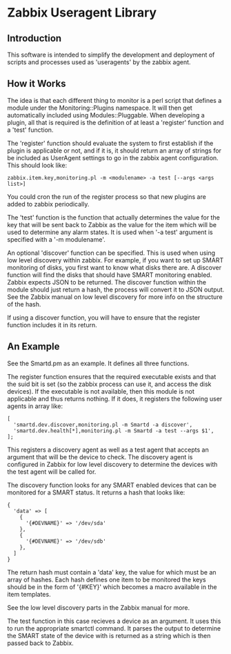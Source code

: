 # Zabbix Useragent Library

## Introduction

This software is intended to simplify the development and deployment of scripts and processes used as 'useragents' by the zabbix agent.

## How it Works

The idea is that each different thing to monitor is a perl script that defines a module under the Monitoring::Plugins namespace.  It will then get automatically included using Modules::Pluggable.  When developing a plugin, all that is required is the definition of at least a 'register' function and a 'test' function.

The 'register' function should evaluate the system to first establish if the plugin is applicable or not, and if it is, it should return an array of strings for be included as UserAgent settings to go in the zabbix agent 
configuration.  This should look like:

```
zabbix.item.key,monitoring.pl -m <modulename> -a test [--args <args list>]
```

You could cron the run of the register process so that new plugins are added to zabbix periodically.

The 'test' function is the function that actually determines the value for the key that will be sent back to Zabbix as the value for the item which will be used to determine any alarm states.  It is used when '-a test' argument is specified with a '-m modulename'.

An optional 'discover' function can be specified.  This is used when using low level discovery within zabbix.  For example, if you want to set up SMART monitoring of disks, you first want to know what disks there are.  A discover function will find the disks that should have SMART monitoring enabled.  Zabbix expects JSON to be returned.  The discover function within the module should just return a hash, the process will convert it to JSON output.  See the Zabbix manual on low level discovery for more info on the structure of the hash.

If using a discover function, you will have to ensure that the register function includes it in its return.

## An Example

See the Smartd.pm as an example.  It defines all three functions.

The register function ensures that the required executable exists and that the suid bit is set (so the zabbix process can use it, and access the disk devices).  If the executable is not available, then this module is not applicable and thus returns nothing.  If it does, it registers the following user agents in array like:

```
[
  'smartd.dev.discover,monitoring.pl -m Smartd -a discover',
  'smartd.dev.health[*],monitoring.pl -m Smartd -a test --args $1',
];
```

This registers a discovery agent as well as a test agent that accepts an argument that will be the device to check.  The discovery agent is configured in Zabbix for low level discovery to determine the devices with the test agent will be called for.

The discovery function looks for any SMART enabled devices that can be monitored for a SMART status.  It returns a hash that looks like:

```
{
  'data' => [
    {
      '{#DEVNAME}' => '/dev/sda'
    },
    {
      '{#DEVNAME}' => '/dev/sdb'
    },
  ]
}
```

The return hash must contain a 'data' key, the value for which must be an array of hashes.  Each hash defines one item to be monitored the keys should be in the form of '{#KEY}' which becomes a macro available in the item templates.

See the low level discovery parts in the Zabbix manual for more.

The test function in this case recieves a device as an argument.  It uses this to run the appropriate smartctl command.  It parses the output to determine the SMART state of the device with is returned as a string which is then passed back to Zabbix.
